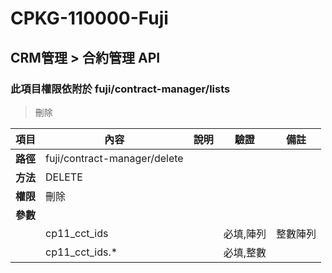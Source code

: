 # CPKG-110000-Fuji

## CRM管理 > 合約管理 API

### 此項目權限依附於 fuji/contract-manager/lists

> 刪除

| 項目                      | 內容                       | 說明                |驗證                      |   備註         |
|---------------------------|----------------------------|----------------------|-----------------|----------------|
| <b>路徑</b>               | fuji/contract-manager/delete    |                        |                |                  |
| <b>方法</b>               | DELETE                        |                    |                    |                 |
| <b>權限</b>               | 刪除                       |                     |                   |                 |
| <b>參數</b>               |                            |                       |                 |                 |
|                          | cp11_cct_ids             |             | 必填,陣列                 | 整數陣列               |
|                          | cp11_cct_ids.*             |             | 必填,整數                  |                |
